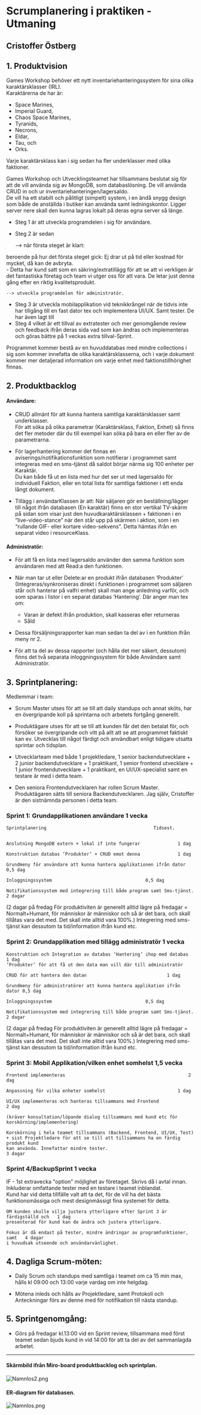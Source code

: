 # Scrumplanering i praktiken - Utmaning

## Cristoffer Östberg

## 1. Produktvision 

Games Workshop behöver ett nytt inventariehanteringssystem för sina olika karaktärsklasser (IRL).  
Karaktärerna de har är:

- Space Marines,   
- Imperial Guard,  
- Chaos Space Marines,  
- Tyranids,  
- Necrons,  
- Eldar,  
- Tau, och  
- Orks.

Varje karaktärsklass kan i sig sedan ha fler underklasser med olika faktioner.

Games Workshop och Utvecklingsteamet har tillsammans beslutat sig för att de vill använda sig av MongoDB, som databaslösning. De vill använda CRUD in och ur inventariehanteringen/lagersaldo.  
De vill ha ett stabilt och pålitligt (simpelt) system, i en ändå snygg design som både de anställda i butiker kan använda samt ledningskontor. Ligger server nere skall den kunna lagras lokalt på deras egna server så länge.

* Steg 1 är att utveckla programdelen i sig för användare.
* Steg 2 är sedan



    --> när första steget är klart: 

beroende på hur det första steget gick: Ej drar ut på tid eller kostnad för mycket, då kan de avbryta.   
    	- Detta har kund satt som en säkring/extratillägg för att se att vi verkligen är det fantastiska företag och team vi utger oss för att vara. 
            De letar just denna gång efter en riktig kvalitetsprodukt.
    
    --> utveckla programdelen för administratör.

* Steg 3 är utveckla mobilapplikation vid teknikkrångel när de tidvis inte har tillgång till en fast dator tex och implementera UI/UX. Samt tester. De har även lagt till
* Steg 4 vilket är ett tillval av extratester och mer genomgående review och feedback ifrån deras sida vad som kan ändras och implementeras och göras bättre på 1 veckas extra tillval-Sprint.  


Programmet kommer bestå av en huvuddatabas med mindre collections i sig som kommer innefatta de olika karaktärsklasserna, och i varje dokument kommer mer detaljerad information om varje enhet med faktionstillhörighet finnas.


## 2. Produktbacklog 

#### Användare:

* CRUD allmänt för att kunna hantera samtliga karaktärsklasser samt underklasser.  
    För att söka på olika parametrar (Karaktärsklass, Faktion, Enhet) så finns det fler metoder där du till exempel kan söka på bara en eller fler av de parametrarna.  
     

* För lagerhantering kommer det finnas en aviserings/notifikationsfunktion som notifierar i programmet samt integreras med en sms-tjänst då saldot börjar närma sig 100 enheter per Karaktär.  
    Du kan både få ut en lista med hur det ser ut med lagersaldo för individuell Faktion, eller en total lista för samtliga faktioner i ett enda långt dokument. 
     

* Tillägg i användarKlassen är att: När säljaren gör en beställning/lägger till något ifrån databasen (En karaktär) finns en stor vertikal TV-skärm på sidan som visar just den huvudkaraktärsklassen + faktionen i en “live-video-stance” när den står upp på skärmen i aktion, som i en “rullande GIF- eller kortare video-sekvens". Detta hämtas ifrån en separat video i resourceKlass. 



#### Administratör:

* För att få en lista med lagersaldo använder den samma funktion som användaren med att Read:a den funktionen. 

* När man tar ut eller Delete:ar en produkt ifrån databasen ‘Produkter’ (Integreras/synkroniseras direkt i funktionen i programmet som säljaren står och hanterar på valfri enhet) skall man ange anledning varför, och som sparas i listor i en separat databas ‘Hantering’. Där anger man tex om:  

    * Varan är defekt ifrån produktion, skall kasseras eller returneras 
    * Såld 

* Dessa försäljningsrapporter kan man sedan ta del av i en funktion ifrån meny nr 2.
* För att ta del av dessa rapporter (och hålla det mer säkert, dessutom) finns det två separata inloggningssystem för både Användare samt Administratör.

## 3. Sprintplanering: 

Medlemmar i team:

* Scrum Master utses för att se till att daily standups och annat sköts, har en övergripande koll på sprintarna och arbetets fortgång generellt. 
* Produktägare utses för att se till att kunden får det den betalat för, och försöker se övergripande och vitt på allt att se att programmet faktiskt kan ev. Utvecklas till något färdigt och användbart enligt tidigare utsatta sprintar och tidsplan. 

* Utvecklarteam med både 1 projektledare, 1 senior backendutvecklare + 2 junior backendutvecklare + 1 praktikant, 1 senior frontend utvecklare + 1 junior frontendutvecklare + 1 praktikant, en UI/UX-specialist samt en testare är med i detta team.  

* Den seniora Frontendutvecklaren har rollen Scrum Master. Produktägaren sätts till seniora Backendutvecklaren. Jag själv, Cristoffer är den sistnämnda personen i detta team.



### Sprint 1: Grundapplikationen användare  				1 vecka 
    Sprintplanering					                       Tidsest.


    Anslutning MongoDB extern + lokal if inte fungerar		        1 dag 

    Konstruktion databas ‘Produkter’ + CRUD emot denna		        1 dag 

    Grundmeny för användare att kunna hantera applikationen ifrån dator	0,5 dag 

    Inloggningssystem					                0,5 dag 

    Notifikationssystem med integrering till både program samt Sms-tjänst.	2 dagar

     
(2 dagar på fredag För produktiviten är generellt alltid lägre på fredagar 
= Normalt+Humant, för människor är människor och så är det bara, och skall tillåtas vara det med. 
Det skall inte alltid vara 100%.) 
Integrering med sms-tjänst kan dessutom ta tid/information ifrån kund etc. 

### Sprint 2: Grundapplikation med tillägg administratör 			1 vecka

    Konstruktion och Integration av databas ‘Hantering’ ihop med databas 	1 dag 
    ‘Produkter’ för att få ut den data man vill där till administratör 

    CRUD för att hantera den datan				                1 dag 

    Grundmeny för administratörer att kunna hantera applikation ifrån dator	0,5 dag 

    Inloggningssystem					                0,5 dag 

    Notifikationssystem med integrering till både program samt Sms-tjänst.	2 dagar 


(2 dagar på fredag För produktiviten är generellt alltid lägre på fredagar 
= Normalt+Humant, för människor är människor och så är det bara, och skall tillåtas vara det med. 
Det skall inte alltid vara 100%.) 
Integrering med sms-tjänst kan dessutom ta tid/information ifrån kund etc. 

### Sprint 3: Mobil Applikation/vilken enhet somhelst			1,5 vecka

    Frontend implementeras                                          	2 dag 

    Anpassning för vilka enheter somhelst			                1 dag 

    UI/UX implementeras och hanteras tillsammans med Frontend               2 dag  
    
    (kräver konsultation/löpande dialog tillsammans med kund etc för korskörning/implementering) 

    Korskörning i hela teamet tillsammans (Backend, Frontend, UI/UX, Test) 	 
    + sist Projektledare för att se till att tillsammans ha en färdig produkt kund  
    kan använda. Innefattar mindre tester.                                  3 dagar


### Sprint 4/BackupSprint					1 vecka

IF - 1st extravecka "option" möjlighet av företaget. Skrivs då i avtal innan. Inkluderar omfattande tester med en testare i teamet inblandat.  
Kund har vid detta tillfälle valt att ta det, för de vill ha det bästa funktionsmässiga och mest designmässigt fina systemet för detta.

    OM kunden skulle vilja justera ytterligare efter Sprint 3 är färdigställd och 	1 dag	 
    presenterad för kund kan de ändra och justera ytterligare.  

    Fokus är då endast på tester, mindre ändringar av programfunktioner, samt 	4 dagar 
    i huvudsak utseende och användarvänlighet. 





## 4. Dagliga Scrum-möten: 

* Daily Scrum och standups med samtliga i teamet om ca 15 min max, hålls kl 09:00 och 13:00 varje vardag om inte helgdag.

* Mötena inleds och hålls av Projektledare, samt Protokoll och Anteckningar förs av denne med för notifikation till nästa standup.

## 5. Sprintgenomgång: 

* Görs på fredagar kl.13:00 vid en Sprint review, tillsammans med först teamet sedan bjuds kund in vid 14:00 för att ta del av det sammanlagda arbetet.

--------------------------
#### Skärmbild ifrån Miro-board produktbacklog och sprintplan.

![Namnlos2.png](Namnlos2.png)

#### ER-diagram för databasen.
![Namnlos.png](Namnlos.png)


